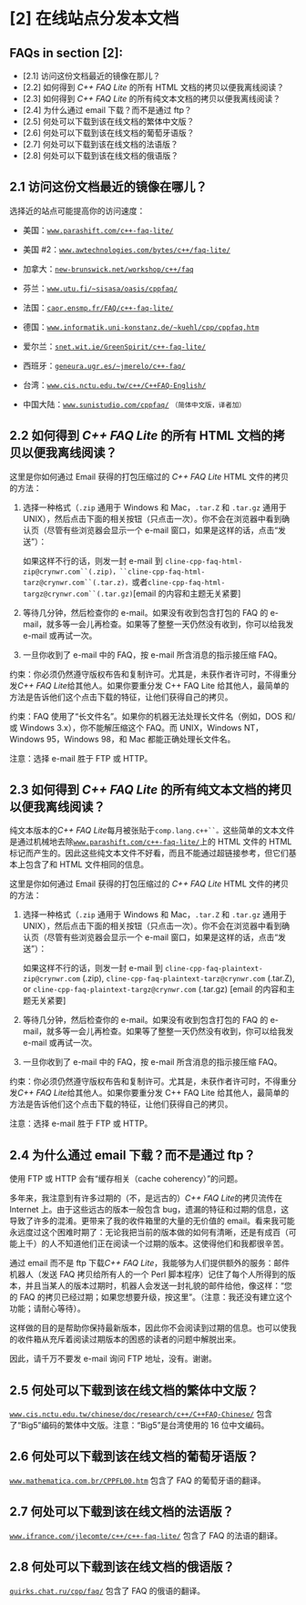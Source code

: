 # [2] 在线站点分发本文档

## FAQs in section [2]:

*   [2.1] 访问这份文档最近的镜像在那儿？
*   [2.2] 如何得到 *C++ FAQ Lite* 的所有 HTML 文档的拷贝以便我离线阅读？
*   [2.3] 如何得到 *C++ FAQ Lite* 的所有纯文本文档的拷贝以便我离线阅读？
*   [2.4] 为什么通过 email 下载？而不是通过 ftp？
*   [2.5] 何处可以下载到该在线文档的繁体中文版？
*   [2.6] 何处可以下载到该在线文档的葡萄牙语版？
*   [2.7] 何处可以下载到该在线文档的法语版？
*   [2.8] 何处可以下载到该在线文档的俄语版？

## 2.1 访问这份文档最近的镜像在哪儿？

选择近的站点可能提高你的访问速度：

*   美国：[`www.parashift.com/c++-faq-lite/`](http://www.parashift.com/c++-faq-lite/)
*   美国 #2：[`www.awtechnologies.com/bytes/c++/faq-lite/`](http://www.awtechnologies.com/bytes/c++/faq-lite/)
*   加拿大：[`new-brunswick.net/workshop/c++/faq`](http://new-brunswick.net/workshop/c++/faq)
*   芬兰：[`www.utu.fi/~sisasa/oasis/cppfaq/`](http://www.utu.fi/~sisasa/oasis/cppfaq/)
*   法国：[`caor.ensmp.fr/FAQ/c++-faq-lite/`](http://caor.ensmp.fr/FAQ/c++-faq-lite/)
*   德国：[`www.informatik.uni-konstanz.de/~kuehl/cpp/cppfaq.htm`](http://www.informatik.uni-konstanz.de/~kuehl/cpp/cppfaq.htm)
*   爱尔兰：[`snet.wit.ie/GreenSpirit/c++-faq-lite/`](http://snet.wit.ie/GreenSpirit/c++-faq-lite/)
*   西班牙：[`geneura.ugr.es/~jmerelo/c++-faq/`](http://geneura.ugr.es/~jmerelo/c++-faq/)
*   台湾：[`www.cis.nctu.edu.tw/c++/C++FAQ-English/`](http://www.cis.nctu.edu.tw/c++/C++FAQ-English/)

*   中国大陆：[`www.sunistudio.com/cppfaq/`](http://www.sunistudio.com/cppfaq/) `（简体中文版，译者加）`

## 2.2 如何得到 *C++ FAQ Lite* 的所有 HTML 文档的拷贝以便我离线阅读？

这里是你如何通过 Email 获得的打包压缩过的 *C++ FAQ Lite* HTML 文件的拷贝的方法：

1.  选择一种格式（`.zip` 通用于 Windows 和 Mac，`.tar.Z` 和 `.tar.gz` 通用于 UNIX），然后点击下面的相关按钮（只点击一次）。你不会在浏览器中看到确认页（尽管有些浏览器会显示一个 e-mail 窗口，如果是这样的话，点击“发送”）：

    如果这样不行的话，则发一封 e-mail 到 `cline-cpp-faq-html-zip@crynwr.com``(.zip)，``cline-cpp-faq-html-tarz@crynwr.com``(.tar.z)，`或者`cline-cpp-faq-html-targz@crynwr.com``(.tar.gz)`[email 的内容和主题无关紧要]

2.  等待几分钟，然后检查你的 e-mail。如果没有收到包含打包的 FAQ 的 e-mail，就多等一会儿再检查。如果等了整整一天仍然没有收到，你可以给我发 e-mail 或再试一次。

3.  一旦你收到了 e-mail 中的 FAQ，按 e-mail 所含消息的指示接压缩 FAQ。

约束：你必须仍然遵守版权布告和复制许可。尤其是，未获作者许可时，不得重分发*C++ FAQ Lite*给其他人。如果你要重分发 C++ FAQ Lite 给其他人，最简单的方法是告诉他们这个点击下载的特征，让他们获得自己的拷贝。

约束：FAQ 使用了“长文件名”。如果你的机器无法处理长文件名（例如，DOS 和/或 Windows 3.x），你不能解压缩这个 FAQ。而 UNIX，Windows NT，Windows 95，Windows 98，和 Mac 都能正确处理长文件名。

注意：选择 e-mail 胜于 FTP 或 HTTP。

## 2.3 如何得到 *C++ FAQ Lite* 的所有纯文本文档的拷贝以便我离线阅读？

纯文本版本的*C++ FAQ Lite*每月被张贴于`comp.lang.c++``。`这些简单的文本文件是通过机械地去除[`www.parashift.com/c++-faq-lite/`](http://www.parashift.com/c++-faq-lite/)上的 HTML 文件的 HTML 标记而产生的。因此这些纯文本文件不好看，而且不能通过超链接参考，但它们基本上包含了和 HTML 文件相同的信息。

这里是你如何通过 Email 获得的打包压缩过的 *C++ FAQ Lite* HTML 文件的拷贝的方法：

1.  选择一种格式（`.zip` 通用于 Windows 和 Mac，`.tar.Z` 和 `.tar.gz` 通用于 UNIX），然后点击下面的相关按钮（只点击一次）。你不会在浏览器中看到确认页（尽管有些浏览器会显示一个 e-mail 窗口，如果是这样的话，点击“发送”）：

    如果这样不行的话，则发一封 e-mail 到 `cline-cpp-faq-plaintext-zip@crynwr.com` (.zip), `cline-cpp-faq-plaintext-tarz@crynwr.com` (.tar.Z), or `cline-cpp-faq-plaintext-targz@crynwr.com` (.tar.gz) [email 的内容和主题无关紧要]

2.  等待几分钟，然后检查你的 e-mail。如果没有收到包含打包的 FAQ 的 e-mail，就多等一会儿再检查。如果等了整整一天仍然没有收到，你可以给我发 e-mail 或再试一次。

3.  一旦你收到了 e-mail 中的 FAQ，按 e-mail 所含消息的指示接压缩 FAQ。

约束：你必须仍然遵守版权布告和复制许可。尤其是，未获作者许可时，不得重分发*C++ FAQ Lite*给其他人。如果你要重分发 C++ FAQ Lite 给其他人，最简单的方法是告诉他们这个点击下载的特征，让他们获得自己的拷贝。

注意：选择 e-mail 胜于 FTP 或 HTTP。

## 2.4 为什么通过 email 下载？而不是通过 ftp？

使用 FTP 或 HTTP 会有“缓存相关（cache coherency）”的问题。

多年来，我注意到有许多过期的（不，是远古的）*C++ FAQ Lite*的拷贝流传在 Internet 上。由于这些远古的版本一般包含 bug，遗漏的特征和过期的信息，这导致了许多的混淆。更带来了我的收件箱里的大量的无价值的 email。看来我可能永远度过这个困难时期了：无论我把当前的版本做的如何有清晰，还是有成百（可能上千）的人不知道他们正在阅读一个过期的版本。这使得他们和我都很辛苦。

通过 email 而不是 ftp 下载*C++ FAQ Lite*，我能够为人们提供额外的服务：邮件机器人（发送 FAQ 拷贝给所有人的一个 Perl 脚本程序）记住了每个人所得到的版本，并且当某人的版本过期时，机器人会发送一封礼貌的邮件给他，像这样：“您的 FAQ 的拷贝已经过期；如果您想要升级，按这里”。（注意：我还没有建立这个功能；请耐心等待）。

这样做的目的是帮助你保持最新版本，因此你不会阅读到过期的信息。也可以使我的收件箱从充斥着阅读过期版本的困惑的读者的问题中解脱出来。

因此，请千万不要发 e-mail 询问 FTP 地址，没有。谢谢。

## 2.5 何处可以下载到该在线文档的繁体中文版？

[`www.cis.nctu.edu.tw/chinese/doc/research/c++/C++FAQ-Chinese/`](http://www.cis.nctu.edu.tw/chinese/doc/research/c++/C++FAQ-Chinese/) 包含了“Big5”编码的繁体中文版。注意：“Big5”是台湾使用的 16 位中文编码。

## 2.6 何处可以下载到该在线文档的葡萄牙语版？

[`www.mathematica.com.br/CPPFL00.htm`](http://www.mathematica.com.br/CPPFL00.htm) 包含了 FAQ 的葡萄牙语的翻译。

## 2.7 何处可以下载到该在线文档的法语版？

[`www.ifrance.com/jlecomte/c++/c++-faq-lite/`](http://www.ifrance.com/jlecomte/c++/c++-faq-lite/) 包含了 FAQ 的法语的翻译。

## 2.8 何处可以下载到该在线文档的俄语版？

[`quirks.chat.ru/cpp/faq/`](http://quirks.chat.ru/cpp/faq/) 包含了 FAQ 的俄语的翻译。